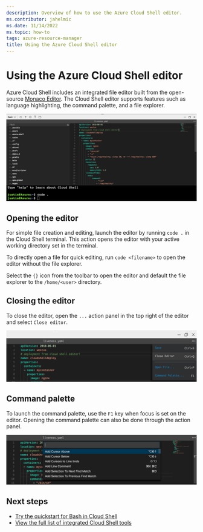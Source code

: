 ```yaml
---
description: Overview of how to use the Azure Cloud Shell editor.
ms.contributor: jahelmic
ms.date: 11/14/2022
ms.topic: how-to
tags: azure-resource-manager
title: Using the Azure Cloud Shell editor
---
```


# Using the Azure Cloud Shell editor

Azure Cloud Shell includes an integrated file editor built from the open-source
[Monaco Editor][02]. The Cloud Shell editor supports features such as language highlighting, the
command palette, and a file explorer.

![Cloud Shell editor][06]

## Opening the editor

For simple file creation and editing, launch the editor by running `code .` in the Cloud Shell
terminal. This action opens the editor with your active working directory set in the terminal.

To directly open a file for quick editing, run `code <filename>` to open the editor without the file
explorer.

Select the `{}` icon from the toolbar to open the editor and default the file explorer to the
`/home/<user>` directory.

## Closing the editor

To close the editor, open the `...` action panel in the top right of the editor and select
`Close editor`.

![Close editor][04]

## Command palette

To launch the command palette, use the `F1` key when focus is set on the editor. Opening the command
palette can also be done through the action panel.

![Cmd palette][05]

<!--
TODO:
- Why are we talking about contributions here?
- Need to document how to use the editor and the quirks
-->

## Next steps

- [Try the quickstart for Bash in Cloud Shell][07]
- [View the full list of integrated Cloud Shell tools][01]

<!-- link references -->
[01]: features.md
[02]: https://github.com/Microsoft/monaco-editor
[03]: https://github.com/Microsoft/monaco-editor/blob/master/CONTRIBUTING.md
[04]: media/using-cloud-shell-editor/close-editor.png
[05]: media/using-cloud-shell-editor/cmd-palette.png
[06]: media/using-cloud-shell-editor/open-editor.png
[07]: quickstart.md
